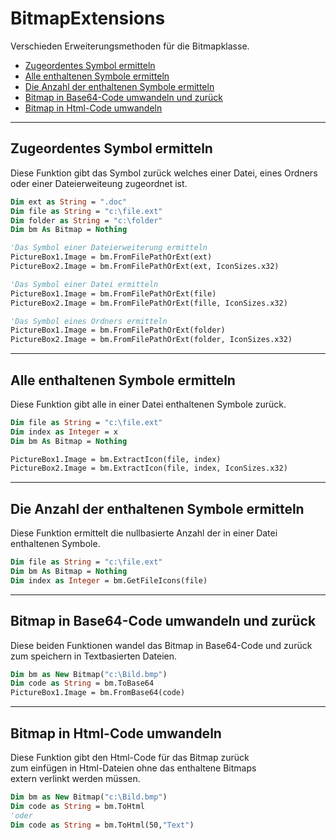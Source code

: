 # BitmapExtensions

Verschieden Erweiterungsmethoden für die Bitmapklasse.

- [Zugeordentes Symbol ermitteln](BitmapExtensions.md#Zugeordentes-Symbol-ermitteln)
- [Alle enthaltenen Symbole ermitteln](BitmapExtensions.md#Alle-enthaltenen-Symbole-ermitteln)
- [Die Anzahl der enthaltenen Symbole ermitteln](BitmapExtensions.md#Die-Anzahl-der-enthaltenen-Symbole-ermitteln)
- [Bitmap in Base64-Code umwandeln und zurück](BitmapExtensions.md#Bitmap-in-Base64-Code-umwandeln-und-zurück)
- [Bitmap in Html-Code umwandeln](BitmapExtensions.md#Bitmap-in-Html-Code-umwandeln)

---


## Zugeordentes Symbol ermitteln


Diese Funktion gibt das Symbol zurück welches einer Datei, eines Ordners oder einer Dateierweiteung zugeordnet ist.

```vb
Dim ext as String = ".doc"
Dim file as String = "c:\file.ext"
Dim folder as String = "c:\folder"
Dim bm As Bitmap = Nothing

'Das Symbol einer Dateierweiterung ermitteln
PictureBox1.Image = bm.FromFilePathOrExt(ext)
PictureBox2.Image = bm.FromFilePathOrExt(ext, IconSizes.x32)

'Das Symbol einer Datei ermitteln
PictureBox1.Image = bm.FromFilePathOrExt(file)
PictureBox2.Image = bm.FromFilePathOrExt(fille, IconSizes.x32)

'Das Symbol eines Ordners ermitteln
PictureBox1.Image = bm.FromFilePathOrExt(folder)
PictureBox2.Image = bm.FromFilePathOrExt(folder, IconSizes.x32)
```


---


## Alle enthaltenen Symbole ermitteln

Diese Funktion gibt alle in einer Datei enthaltenen Symbole zurück.

```vb
Dim file as String = "c:\file.ext"
Dim index as Integer = x
Dim bm As Bitmap = Nothing

PictureBox1.Image = bm.ExtractIcon(file, index)
PictureBox2.Image = bm.ExtractIcon(file, index, IconSizes.x32)
```

---


## Die Anzahl der enthaltenen Symbole ermitteln

Diese Funktion ermittelt die nullbasierte Anzahl der in einer Datei 
enthaltenen Symbole.

```vb
Dim file as String = "c:\file.ext"
Dim bm As Bitmap = Nothing
Dim index as Integer = bm.GetFileIcons(file)
```

---

## Bitmap in Base64-Code umwandeln und zurück

Diese beiden Funktionen wandel das Bitmap in Base64-Code und zurück  
zum speichern in Textbasierten Dateien.

```vb
Dim bm as New Bitmap("c:\Bild.bmp")
Dim code as String = bm.ToBase64
PictureBox1.Image = bm.FromBase64(code)
```


---


## Bitmap in Html-Code umwandeln

Diese Funktion gibt den Html-Code für das Bitmap zurück  
zum einfügen in Html-Dateien ohne das enthaltene Bitmaps  
extern verlinkt werden müssen.

```vb
Dim bm as New Bitmap("c:\Bild.bmp")
Dim code as String = bm.ToHtml
'oder
Dim code as String = bm.ToHtml(50,"Text")
```
